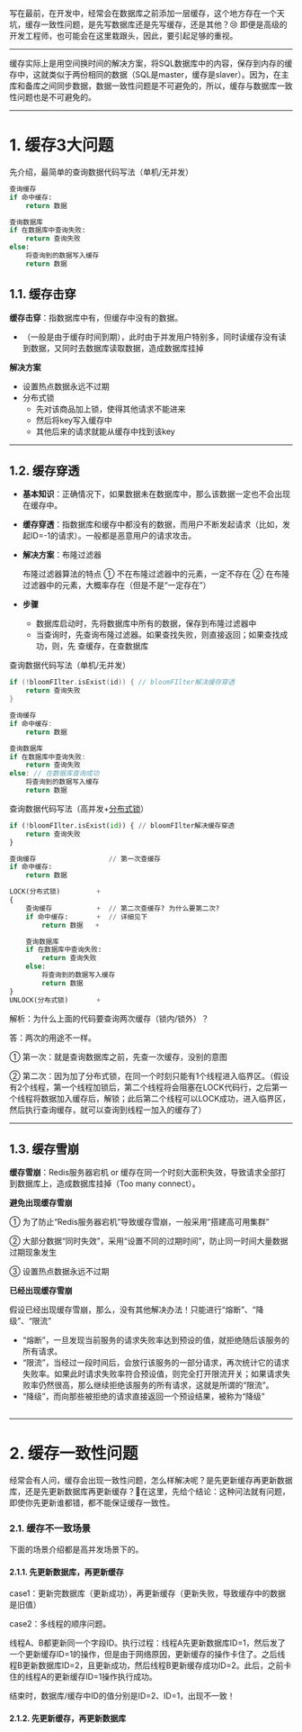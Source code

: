 写在最前，在开发中，经常会在数据库之前添加一层缓存，这个地方存在一个天坑，缓存一致性问题，是先写数据库还是先写缓存，还是其他？:cry: 即便是高级的开发工程师，也可能会在这里栽跟头，因此，要引起足够的重视。

---

缓存实际上是用空间换时间的解决方案，将SQL数据库中的内容，保存到内存的缓存中，这就类似于两份相同的数据（SQL是master，缓存是slaver）。因为，在主库和备库之间同步数据，数据一致性问题是不可避免的，所以，缓存与数据库一致性问题也是不可避免的。

---

# 1. 缓存3大问题

先介绍，最简单的查询数据代码写法（单机/无并发）

```python
查询缓存
if 命中缓存:
	return 数据

查询数据库
if 在数据库中查询失败:
	return 查询失败
else:
	将查询到的数据写入缓存
	return 数据
```

## 1.1. 缓存击穿

**缓存击穿**：指数据库中有，但缓存中没有的数据。

- （一般是由于缓存时间到期），此时由于并发用户特别多，同时读缓存没有读到数据，又同时去数据库读取数据，造成数据库挂掉

**解决方案**

- 设置热点数据永远不过期
- 分布式锁
  - 先对该商品加上锁，使得其他请求不能进来
  - 然后将key写入缓存中
  - 其他后来的请求就能从缓存中找到该key

---

## 1.2. 缓存穿透

- **基本知识**：正确情况下，如果数据未在数据库中，那么该数据一定也不会出现在缓存中。

- **缓存穿透**：指数据库和缓存中都没有的数据，而用户不断发起请求（比如，发起ID=-1的请求）。一般都是恶意用户的请求攻击。

- **解决方案**：布隆过滤器

  布隆过滤器算法的特点 ① 不在布隆过滤器中的元素，一定不存在 ② 在布隆过滤器中的元素，大概率存在（但是不是“一定存在”）

- **步骤**

  - 数据库启动时，先将数据库中所有的数据，保存到布隆过滤器中
  - 当查询时，先查询布隆过滤器。如果查找失败，则直接返回；如果查找成功，则，先 查缓存，在查数据库



查询数据代码写法（单机/无并发）

```c
if (!bloomFIlter.isExist(id)) { // bloomFIlter解决缓存穿透
    return 查询失败
}

查询缓存
if 命中缓存:
	return 数据

查询数据库
if 在数据库中查询失败:
	return 查询失败
else: // 在数据库查询成功
	将查询到的数据写入缓存
	return 数据
```

查询数据代码写法（高并发+[分布式锁](https://github.com/gEricy/knownledge/blob/master/X_%E5%88%86%E5%B8%83%E5%BC%8F/%E5%88%86%E5%B8%83%E5%BC%8F%E9%94%81.md)）

```python
if (!bloomFIlter.isExist(id)) { // bloomFIlter解决缓存穿透
    return 查询失败
}

查询缓存			      // 第一次查缓存
if 命中缓存:
	return 数据

LOCK(分布式锁)         +
{
    查询缓存		   +  // 第二次查缓存? 为什么要第二次?
    if 命中缓存:       +  // 详细见下
        return 数据   +

    查询数据库
    if 在数据库中查询失败:
        return 查询失败
    else:
        将查询到的数据写入缓存
        return 数据
}
UNLOCK(分布式锁)       +
```

解析：为什么上面的代码要查询两次缓存（锁内/锁外）？

答：两次的用途不一样。

① 第一次：就是查询数据库之前，先查一次缓存，没别的意图

② 第二次：因为加了分布式锁，在同一个时刻只能有1个线程进入临界区。（假设有2个线程，第一个线程加锁后，第二个线程将会阻塞在LOCK代码行，之后第一个线程将数据加入缓存后，解锁；此后第二个线程可以LOCK成功，进入临界区，然后执行查询缓存，就可以查询到线程一加入的缓存了）



---



## 1.3. 缓存雪崩

**缓存雪崩**：Redis服务器宕机 or 缓存在同一个时刻大面积失效，导致请求全部打到数据库上，造成数据库挂掉（Too many connect）。

**避免出现缓存雪崩**

① 为了防止“Redis服务器宕机”导致缓存雪崩，一般采用“搭建高可用集群”

② 大部分数据“同时失效”，采用“设置不同的过期时间”，防止同一时间大量数据过期现象发生

③ 设置热点数据永远不过期

**已经出现缓存雪崩**

假设已经出现缓存雪崩，那么，没有其他解决办法！只能进行“熔断”、“降级”、“限流”

- “熔断”，一旦发现当前服务的请求失败率达到预设的值，就拒绝随后该服务的所有请求。
- “限流”，当经过一段时间后，会放行该服务的一部分请求，再次统计它的请求失败率。如果此时请求失败率符合预设值，则完全打开限流开关；如果请求失败率仍然很高，那么继续拒绝该服务的所有请求，这就是所谓的“限流”。
- “降级”，而向那些被拒绝的请求直接返回一个预设结果，被称为“降级”

## 



----



# 2. 缓存一致性问题

经常会有人问，缓存会出现一致性问题，怎么样解决呢？是先更新缓存再更新数据库，还是先更新数据库再更新缓存？:slightly_smiling_face:在这里，先给个结论：这种问法就有问题，即使你先更新谁都错，都不能保证缓存一致性。



### 2.1. 缓存不一致场景

下面的场景介绍都是高并发场景下的。

#### 2.1.1. 先更新数据库，再更新缓存

case1：更新完数据库（更新成功），再更新缓存（更新失败，导致缓存中的数据是旧值）



case2：多线程的顺序问题。

线程A、B都更新同一个字段ID。执行过程：线程A先更新数据库ID=1，然后发了一个更新缓存ID=1的操作，但是由于网络原因，更新缓存的操作卡住了。之后线程B更新数据库ID=2，且更新成功，然后线程B更新缓存成功ID=2。此后，之前卡住的线程A的更新缓存ID=1操作执行成功。

结束时，数据库/缓存中ID的值分别是ID=2、ID=1，出现不一致！

#### 2.1.2. 先更新缓存，再更新数据库

